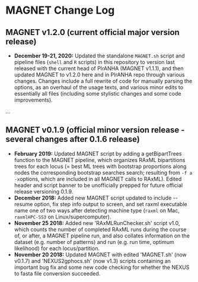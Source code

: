 # MAGNET Change Log

## MAGNET v1.2.0 (current official major version release)

-   **December 19-21, 2020:** Updated the standalone `MAGNET.sh` script and pipeline files (`shell` and `R` scripts) in this repository to version last released with the current head of PIrANHA (MAGNET v1.1.1), and then updated MAGNET to v1.2.0 here and in PIrANHA repo through various changes. Changes include a full rewrite of code for manually parsing the options, as an overhaul of the usage texts, and various minor edits to essentially all files (including some stylistic changes and some code improvements).

...

## MAGNET v0.1.9 (official minor version release - several changes after 0.1.6 release)

-   **February 2019:** Updated MAGNET script by adding a getBipartTrees function to the MAGNET pipeline, which organizes RAxML bipartitions trees for each locus (= best ML trees with bootstrap proportions along nodes the corresponding bootstrap searches search; resulting from ```-f a -x```options, which are included in all MAGNET calls to RAxML). Edited header and script banner to be unofficially prepped for future official release versioning 0.1.9.
-   **December 2018:** Added new MAGNET script updated to include --resume option, fix step info output to screen, and set raxml executable name one of two ways after detecting machine type (```raxml``` on Mac, ```raxmlHPC-SS3``` on Linux/supercomputer).
-   **November 25 2018:** Added new 'RAxMLRunChecker.sh' script v1.0, which counts the number of completed RAxML runs during the course of, or after, a MAGNET pipeline run, and also collates information on the dataset (e.g. number of patterns) and run (e.g. run time, optimum likelihood) for each locus/partition.
-   **November 20 2018:** Updated MAGNET with edited 'MAGNET.sh' (now v0.1.7) and 'NEXUS2gphocs.sh' (now v1.3) scripts containing an important bug fix and some new code checking for whether the NEXUS to fasta file conversion succeeded.
